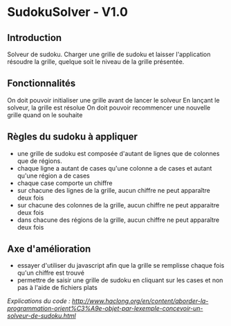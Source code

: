SudokuSolver - V1.0
=======================

Introduction
------------
Solveur de sudoku. 
Charger une grille de sudoku et laisser l'application résoudre la grille, quelque soit le niveau de la grille présentée.


Fonctionnalités
------------
On doit pouvoir initialiser une grille avant de lancer le solveur
En lançant le solveur, la grille est résolue
On doit pouvoir recommencer une nouvelle grille quand on le souhaite


Règles du sudoku à appliquer
------------
* une grille de sudoku est composée d'autant de lignes que de colonnes que de régions.
* chaque ligne a autant de cases qu'une colonne a de cases et autant qu'une région a de cases
* chaque case comporte un chiffre
* sur chacune des lignes de la grille, aucun chiffre ne peut apparaître deux fois
* sur chacune des colonnes de la grille, aucun chiffre ne peut apparaitre deux fois
* dans chacune des régions de la grille, aucun chiffre ne peut apparaître deux fois


Axe d'amélioration
------------
* essayer d'utiliser du javascript afin que la grille se remplisse chaque fois qu'un chiffre est trouvé
* permettre de saisir une grille de sudoku en cliquant sur les cases et non pas à l'aide de fichiers plats

*Explications du code : http://www.haclong.org/en/content/aborder-la-programmation-orient%C3%A9e-objet-par-lexemple-concevoir-un-solveur-de-sudoku.html*
